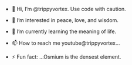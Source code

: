 - 👋 Hi, I’m @trippyvortex. Use code with caution.
- 👀 I’m interested in peace, love, and wisdom.
- 🌱 I’m currently learning the meaning of life.
  
- 📫 How to reach me youtube@trippyvortex...

- ⚡ Fun fact: ...Osmium is the densest element.

<!---
trippyvortex/trippyvortex is a ✨ special ✨ repository because its `README.md` (this file) appears on your GitHub profile.
You can click the Preview link to take a look at your changes.
--->
